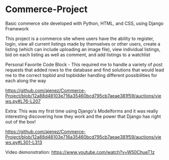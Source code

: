 # Commerce-Project
Basic commerce site developed with Python, HTML, and CSS, using Django Framework

This project is a commerce site where users have the ability to register, login, view all current listings made by themselves or other users,
create a listing (which can include uploading an image file), view individual listings, bid on each listing as well as comment, and add listings to a watchlist

Personal Favorite Code Block - This required me to handle a variety of post requests that added rows to the database and find solutions that would lead me to the correct topbid and topbidder handling different possibilities for each along the way 

https://github.com/ajenez/Commerce-Project/blob/12a88d48103e716a35460bcd795cb7aeae381f59/auctions/views.py#L76-L207


Extra:
This was my first time using Django's Modelforms and it was really interesting discovering how they work and the power that Django has right out of the box!

https://github.com/ajenez/Commerce-Project/blob/12a88d48103e716a35460bcd795cb7aeae381f59/auctions/views.py#L301-L313

Video demonstration: https://www.youtube.com/watch?v=W50ChueT1z
